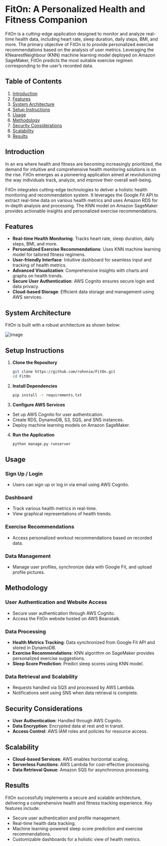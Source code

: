 # FitOn: A Personalized Health and Fitness Companion

FitOn is a cutting-edge application designed to monitor and analyze real-time health data, including heart rate, sleep duration, daily steps, BMI, and more. The primary objective of FitOn is to provide personalized exercise recommendations based on the analysis of user metrics. Leveraging the KNearestNeighbour (KNN) machine learning model deployed on Amazon SageMaker, FitOn predicts the most suitable exercise regimen corresponding to the user’s recorded data.

## Table of Contents
1. [Introduction](#introduction)
2. [Features](#features)
3. [System Architecture](#system-architecture)
4. [Setup Instructions](#setup-instructions)
5. [Usage](#usage)
6. [Methodology](#methodology)
7. [Security Considerations](#security-considerations)
8. [Scalability](#scalability)
9. [Results](#results)

## Introduction
In an era where health and fitness are becoming increasingly prioritized, the demand for intuitive and comprehensive health monitoring solutions is on the rise. FitOn emerges as a pioneering application aimed at revolutionizing the way individuals track, analyze, and improve their overall well-being.

FitOn integrates cutting-edge technologies to deliver a holistic health monitoring and recommendation system. It leverages the Google Fit API to extract real-time data on various health metrics and uses Amazon RDS for in-depth analysis and processing. The KNN model on Amazon SageMaker provides actionable insights and personalized exercise recommendations.

## Features
- **Real-time Health Monitoring**: Tracks heart rate, sleep duration, daily steps, BMI, and more.
- **Personalized Exercise Recommendations**: Uses KNN machine learning model for tailored fitness regimens.
- **User-friendly Interface**: Intuitive dashboard for seamless input and tracking of health metrics.
- **Advanced Visualization**: Comprehensive insights with charts and graphs on health trends.
- **Secure User Authentication**: AWS Cognito ensures secure login and data privacy.
- **Cloud-based Storage**: Efficient data storage and management using AWS services.

## System Architecture
FitOn is built with a robust architecture as shown below:

![image](https://github.com/rohnnie/FitOn/assets/46161834/65d02c33-83f7-4e43-849e-8d8f5490ef4e)


## Setup Instructions
1. **Clone the Repository**
   ```bash
   git clone https://github.com/rohnnie/FitOn.git
   cd FitOn
2. **Install Dependencies**
   ```bash
   pip install -r requirements.txt
3. **Configure AWS Services**
  - Set up AWS Cognito for user authentication.
  - Create RDS, DynamoDB, S3, SQS, and SNS instances.
  - Deploy machine learning models on Amazon SageMaker.
4. **Run the Application**
    ```bash
    python manage.py runserver

## Usage

### Sign Up / Login
- Users can sign up or log in via email using AWS Cognito.

### Dashboard
- Track various health metrics in real-time.
- View graphical representations of health trends.

### Exercise Recommendations
- Access personalized workout recommendations based on recorded data.

### Data Management
- Manage user profiles, synchronize data with Google Fit, and upload profile pictures.

## Methodology

### User Authentication and Website Access
- Secure user authentication through AWS Cognito.
- Access the FitOn website hosted on AWS Beanstalk.

### Data Processing
- **Health Metrics Tracking**: Data synchronized from Google Fit API and stored in DynamoDB.
- **Exercise Recommendations**: KNN algorithm on SageMaker provides personalized exercise suggestions.
- **Sleep Score Prediction**: Predict sleep scores using KNN model.

### Data Retrieval and Scalability
- Requests handled via SQS and processed by AWS Lambda.
- Notifications sent using SNS when data retrieval is complete.

## Security Considerations

- **User Authentication**: Handled through AWS Cognito.
- **Data Encryption**: Encrypted data at rest and in transit.
- **Access Control**: AWS IAM roles and policies for resource access.

## Scalability

- **Cloud-based Services**: AWS enables horizontal scaling.
- **Serverless Functions**: AWS Lambda for cost-effective processing.
- **Data Retrieval Queue**: Amazon SQS for asynchronous processing.

## Results

FitOn successfully implements a secure and scalable architecture, delivering a comprehensive health and fitness tracking experience. Key features include:

- Secure user authentication and profile management.
- Real-time health data tracking.
- Machine learning-powered sleep score prediction and exercise recommendations.
- Customizable dashboards for a holistic view of health metrics.


